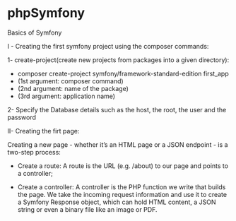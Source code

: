 # phpSymfony
Basics of Symfony 


I - Creating the first symfony project using the composer commands:

1- create-project(create new projects from packages into a given directory):
 - composer create-project symfony/framework-standard-edition first_app
- (1st argument: composer command)
- (2nd argument: name of the package)
- (3rd argument: application name)

2- Specify the Database details such as the host, the root, the user and the password


II- Creating the firt page:

Creating a new page - whether it’s an HTML page or a JSON endpoint - is a two-step process:

- Create a route: A route is the URL (e.g. /about) to our page and points to a controller;

- Create a controller: A controller is the PHP function we write that builds the page. We take the incoming request information and use it to 
                     create a Symfony Response object, which can hold HTML content, a JSON string or even a binary file like an image or PDF.
